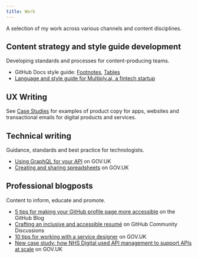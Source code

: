 ```yaml
---
title: Work
---
```


<link rel="stylesheet" href="/../style.css">

A selection of my work across various channels and content disciplines.

## Content strategy and style guide development

Developing standards and processes for content-producing teams.

* GitHub Docs style guide: [Footnotes](https://docs.github.com/en/contributing/style-guide-and-content-model/style-guide#footnotes), [Tables](https://docs.github.com/en/contributing/style-guide-and-content-model/style-guide#tables)
* [Language and style guide for Multiply.ai, a fintech startup](multiply-language-style.md)

## UX Writing

See [Case Studies](/case-studies/) for examples of product copy for apps, websites and transactional emails for digital products and services.

## Technical writing

Guidance, standards and best practice for technologists.

* [Using GraphQL for your API](https://www.gov.uk/guidance/using-graphql-for-your-api) on GOV.UK
* [Creating and sharing spreadsheets](https://www.gov.uk/guidance/creating-and-sharing-spreadsheets) on GOV.UK

## Professional blogposts

Content to inform, educate and promote.

* [5 tips for making your GitHub profile page more accessible](https://github.blog/2023-10-26-5-tips-for-making-your-github-profile-page-accessible/) on the GitHub Blog
* [Crafting an inclusive and accessible resumé](https://github.com/orgs/community/discussions/62531) on GitHub Community Discussions
* [10 tips for working with a service designer](https://services.blog.gov.uk/2022/04/25/10-tips-for-working-with-a-service-designer/) on GOV.UK
* [New case study: how NHS Digital used API management to support APIs at scale](https://technology.blog.gov.uk/2022/03/11/new-case-study-how-nhs-digital-used-api-management-to-support-apis-at-scale/) on GOV.UK
